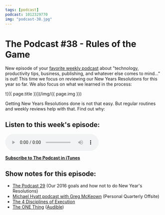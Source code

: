 ```yaml
---
tags: [podcast]
podcast: 1012329770
img: "podcast-38.jpg"
---
```


# The Podcast #38 - Rules of the Game

New episode of your [favorite weekly podcast][p] about "technology, productivity tips, business, publishing, and whatever else comes to mind..." is out! This time we focus on reviewing our New Years Resolutions for this year so far. We also focus on what we learned in the process:

<!--More-->

![{{ page.title }}](/img/{{ page.img }})

Getting New Years Resolutions done is not that easy. But regular routines and weekly reviews help with that. Find out why:

## Listen to this week's episode:

<audio controls>
<source src="https://files.nozbe.com/podcast/038.mp3" type="audio/mpeg">
</audio>

**[Subscribe to The Podcast in iTunes][i]**

## Show notes for this episode:

  * [The Podcast 29](/podcast-29) (Our 2016 goals and how not to do New Year's Resolutions)
  * [Michael Hyatt podcast with Greg McKeown](http://michaelhyatt.com/season-3-episode-12-the-disciplined-pursuit-of-less-podcast.html) (Personal Quarterly Offsite)
  * [The 4 Disciplines of Execution](http://the4disciplinesofexecution.com/)
  * [The ONE Thing](http://www.amazon.com/The-ONE-Thing-Surprisingly-Extraordinary/dp/1885167776) ([Audible](http://www.audible.com/pd/Business/The-ONE-Thing-Audiobook/B00FPMTFRM))

[e]: /podcast-38
[p]: /podcast
[n]: https://michael.gratis/nozbe
[r]: https://michael.gratis/radex
[i]: https://michael.gratis/thepodcast